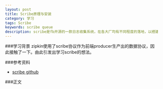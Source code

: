 ```yaml
---
layout: post
title: Scribe原理与安装
category: 学习
tags: Scribe
keywords: scribe queue
description: scribe是fb开源的一款日志收集系统，在各大厂均有不同程度的落地，以搭建、使用、原理为主要学习内容，进行部分总结
---
```


###学习背景
zipkin使用了scribe协议作为前端producer生产出的数据协议，因此接触了一下。由此引发出学习scribe的想法。

###参考资料  

- [scribe github](https://github.com/facebookarchive/scribe)

###正文
